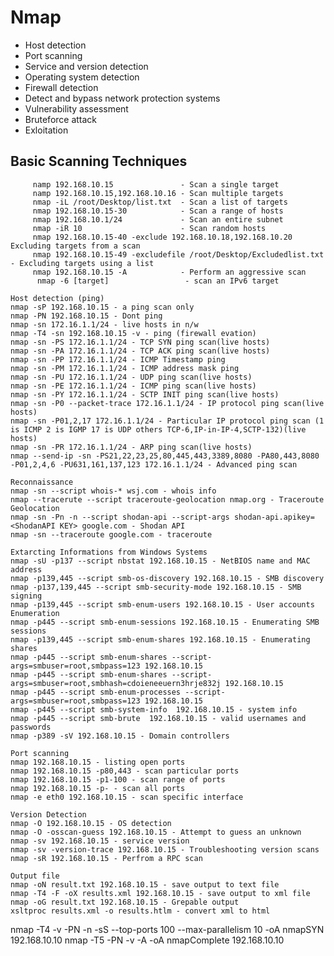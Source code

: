 # Nmap
 - Host detection
 - Port scanning
 - Service and version detection
 - Operating system detection
 - Firewall detection
 - Detect and bypass network protection systems 
 - Vulnerability assessment
 - Bruteforce attack
 - Exloitation
  ## Basic Scanning Techniques
         namp 192.168.10.15               - Scan a single target   
         namp 192.168.10.15,192.168.10.16 - Scan multiple targets
         nmap -iL /root/Desktop/list.txt  - Scan a list of targets
	     nmap 192.168.10.15-30            - Scan a range of hosts
         nmap 192.168.10.1/24             - Scan an entire subnet
         nmap -iR 10                      - Scan random hosts
         nmap 192.168.10.15-40 -exclude 192.168.10.18,192.168.10.20 Excluding targets from a scan
         nmap 192.168.10.15-49 -excludefile /root/Desktop/Excludedlist.txt - Excluding targets using a list
         nmap 192.168.10.15 -A            - Perform an aggressive scan 
          nmap -6 [target]                 - scan an IPv6 target

    Host detection (ping)
    nmap -sP 192.168.10.15 - a ping scan only
    nmap -PN 192.168.10.15 - Dont ping
    nmap -sn 172.16.1.1/24 - live hosts in n/w
    nmap -T4 -sn 192.168.10.15 -v - ping (firewall evation)
    nmap -sn -PS 172.16.1.1/24 - TCP SYN ping scan(live hosts)
    nmap -sn -PA 172.16.1.1/24 - TCP ACK ping scan(live hosts)
    nmap -sn -PP 172.16.1.1/24 - ICMP Timestamp ping
    nmap -sn -PM 172.16.1.1/24 - ICMP address mask ping
    nmap -sn -PU 172.16.1.1/24 - UDP ping scan(live hosts)
    nmap -sn -PE 172.16.1.1/24 - ICMP ping scan(live hosts)
    nmap -sn -PY 172.16.1.1/24 - SCTP INIT ping scan(live hosts)
    nmap -sn -P0 --packet-trace 172.16.1.1/24 - IP protocol ping scan(live hosts)
    nmap -sn -P01,2,17 172.16.1.1/24 - Particular IP protocol ping scan (1 is ICMP 2 is IGMP 17 is UDP others TCP-6,IP-in-IP-4,SCTP-132)(live hosts)
    nmap -sn -PR 172.16.1.1/24 - ARP ping scan(live hosts)
    nmap --send-ip -sn -PS21,22,23,25,80,445,443,3389,8080 -PA80,443,8080 -P01,2,4,6 -PU631,161,137,123 172.16.1.1/24 - Advanced ping scan    

    Reconnaissance
    nmap -sn --script whois-* wsj.com - whois info
    nmap --tracerute --script traceroute-geolocation nmap.org - Traceroute Geolocation
    nmap -sn -Pn -n --script shodan-api --script-args shodan-api.apikey=<ShodanAPI KEY> google.com - Shodan API
    nmap -sn --traceroute google.com - traceroute
   
    Extarcting Informations from Windows Systems
    nmap -sU -p137 --script nbstat 192.168.10.15 - NetBIOS name and MAC address
    nmap -p139,445 --script smb-os-discovery 192.168.10.15 - SMB discovery
    nmap -p137,139,445 --script smb-security-mode 192.168.10.15 - SMB signing
    nmap -p139,445 --script smb-enum-users 192.168.10.15 - User accounts Enumeration
    nmap -p445 --script smb-enum-sessions 192.168.10.15 - Enumerating SMB sessions
    nmap -p139,445 --script smb-enum-shares 192.168.10.15 - Enumerating shares
    nmap -p445 --script smb-enum-shares --script-args=smbuser=root,smbpass=123 192.168.10.15
    nmap -p445 --script smb-enum-shares --script-args=smbuser=root,smbhash=cdoieneeuern3hrje832j 192.168.10.15
    nmap -p445 --script smb-enum-processes --script-args=smbuser=root,smbpass=123 192.168.10.15
    nmap -p445 --script smb-system-info  192.168.10.15 - system info
    nmap -p445 --script smb-brute  192.168.10.15 - valid usernames and passwords
    nmap -p389 -sV 192.168.10.15 - Domain controllers
    
    Port scanning
    nmap 192.168.10.15 - listing open ports
    nmap 192.168.10.15 -p80,443 - scan particular ports
    nmap 192.168.10.15 -p1-100 - scan range of ports
    nmap 192.168.10.15 -p- - scan all ports
    nmap -e eth0 192.168.10.15 - scan specific interface

    Version Detection
    nmap -O 192.168.10.15 - OS detection
    nmap -O -osscan-guess 192.168.10.15 - Attempt to guess an unknown
    nmap -sv 192.168.10.15 - service version
    nmap -sv -version-trace 192.168.10.15 - Troubleshooting version scans
    nmap -sR 192.168.10.15 - Perfrom a RPC scan

    Output file
    nmap -oN result.txt 192.168.10.15 - save output to text file
    nmap -T4 -F -oX results.xml 192.168.10.15 - save output to xml file
    nmap -oG result.txt 192.168.10.15 - Grepable output
    xsltproc results.xml -o results.htlm - convert xml to html











nmap -T4 -v -PN -n -sS --top-ports 100 --max-parallelism 10 -oA nmapSYN 192.168.10.10
nmap -T5 -PN -v -A -oA nmapComplete 192.168.10.10
